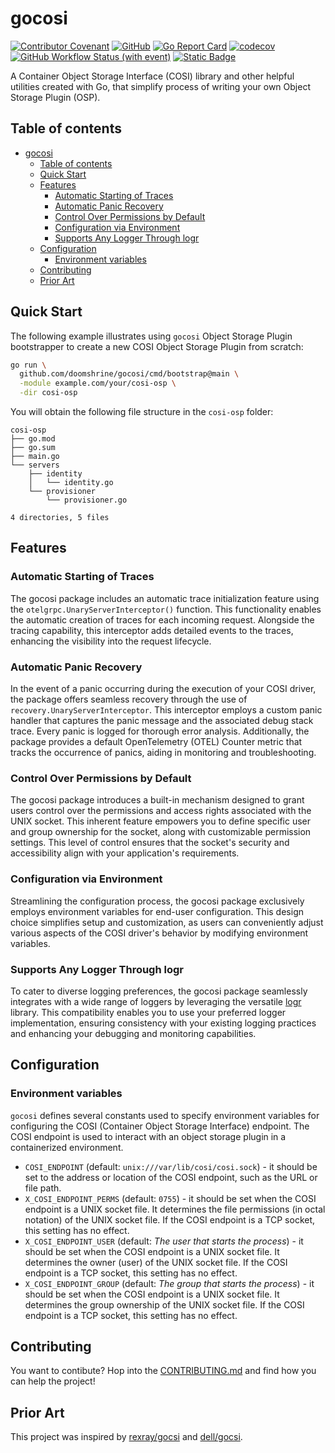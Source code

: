 # gocosi

[![Contributor Covenant](https://img.shields.io/badge/Contributor%20Covenant-2.1-4baaaa.svg)](CODE_OF_CONDUCT.md)
[![GitHub](https://img.shields.io/github/license/doomshrine/gocosi)](LICENSE.txt)
[![Go Report Card](https://goreportcard.com/badge/github.com/doomshrine/gocosi)](https://goreportcard.com/report/github.com/doomshrine/gocosi)
[![codecov](https://codecov.io/gh/shanduur/gocosi/branch/main/graph/badge.svg?token=8NA6HYH122)](https://codecov.io/gh/shanduur/gocosi)
[![GitHub Workflow Status (with event)](https://img.shields.io/github/actions/workflow/status/doomshrine/gocosi/tests.yaml)](https://github.com/shanduur/gocosi/actions/workflows/tests.yaml)
[![Static Badge](https://img.shields.io/badge/COSI_Specification-v1alpha1-green)](https://github.com/kubernetes-sigs/container-object-storage-interface-spec/tree/v0.1.0)

A Container Object Storage Interface (COSI) library and other helpful utilities created with Go, that simplify process of writing your own Object Storage Plugin (OSP).

## Table of contents

- [gocosi](#gocosi)
  - [Table of contents](#table-of-contents)
  - [Quick Start](#quick-start)
  - [Features](#features)
    - [Automatic Starting of Traces](#automatic-starting-of-traces)
    - [Automatic Panic Recovery](#automatic-panic-recovery)
    - [Control Over Permissions by Default](#control-over-permissions-by-default)
    - [Configuration via Environment](#configuration-via-environment)
    - [Supports Any Logger Through logr](#supports-any-logger-through-logr)
  - [Configuration](#configuration)
    - [Environment variables](#environment-variables)
  - [Contributing](#contributing)
  - [Prior Art](#prior-art)

## Quick Start

The following example illustrates using `gocosi` Object Storage Plugin bootstrapper to create a new COSI Object Storage Plugin from scratch:

```bash
go run \
  github.com/doomshrine/gocosi/cmd/bootstrap@main \
  -module example.com/your/cosi-osp \
  -dir cosi-osp
```

You will obtain the following file structure in the `cosi-osp` folder:

```
cosi-osp
├── go.mod
├── go.sum
├── main.go
└── servers
    ├── identity
    │   └── identity.go
    └── provisioner
        └── provisioner.go

4 directories, 5 files
```

## Features

### Automatic Starting of Traces

The gocosi package includes an automatic trace initialization feature using the `otelgrpc.UnaryServerInterceptor()` function. This functionality enables the automatic creation of traces for each incoming request. Alongside the tracing capability, this interceptor adds detailed events to the traces, enhancing the visibility into the request lifecycle.

### Automatic Panic Recovery

In the event of a panic occurring during the execution of your COSI driver, the package offers seamless recovery through the use of `recovery.UnaryServerInterceptor`. This interceptor employs a custom panic handler that captures the panic message and the associated debug stack trace. Every panic is logged for thorough error analysis. Additionally, the package provides a default OpenTelemetry (OTEL) Counter metric that tracks the occurrence of panics, aiding in monitoring and troubleshooting.

### Control Over Permissions by Default

The gocosi package introduces a built-in mechanism designed to grant users control over the permissions and access rights associated with the UNIX socket. This inherent feature empowers you to define specific user and group ownership for the socket, along with customizable permission settings. This level of control ensures that the socket's security and accessibility align with your application's requirements.

### Configuration via Environment

Streamlining the configuration process, the gocosi package exclusively employs environment variables for end-user configuration. This design choice simplifies setup and customization, as users can conveniently adjust various aspects of the COSI driver's behavior by modifying environment variables.

### Supports Any Logger Through logr

To cater to diverse logging preferences, the gocosi package seamlessly integrates with a wide range of loggers by leveraging the versatile [logr](github.com/go-logr/logr) library. This compatibility enables you to use your preferred logger implementation, ensuring consistency with your existing logging practices and enhancing your debugging and monitoring capabilities.

## Configuration

### Environment variables

`gocosi` defines several constants used to specify environment variables for configuring the COSI (Container Object Storage Interface) endpoint. The COSI endpoint is used to interact with an object storage plugin in a containerized environment.

- `COSI_ENDPOINT` (default: `unix:///var/lib/cosi/cosi.sock`) - it should be set to the address or location of the COSI endpoint, such as the URL or file path.
- `X_COSI_ENDPOINT_PERMS` (default: `0755`) - it should be set when the COSI endpoint is a UNIX socket file. It determines the file permissions (in octal notation) of the UNIX socket file. If the COSI endpoint is a TCP socket, this setting has no effect.
- `X_COSI_ENDPOINT_USER`  (default: *The user that starts the process*) - it should be set when the COSI endpoint is a UNIX socket file. It determines the owner (user) of the UNIX socket file. If the COSI endpoint is a TCP socket, this setting has no effect.
- `X_COSI_ENDPOINT_GROUP` (default: *The group that starts the process*) - it should be set when the COSI endpoint is a UNIX socket file. It determines the group ownership of the UNIX socket file. If the COSI endpoint is a TCP socket, this setting has no effect.

## Contributing

You want to contibute? Hop into the [CONTRIBUTING.md](CONTRIBUTING.md) and find how you can help the project!

## Prior Art

This project was inspired by [rexray/gocsi](https://github.com/rexray/gocsi) and [dell/gocsi](https://github.com/dell/gocsi).
